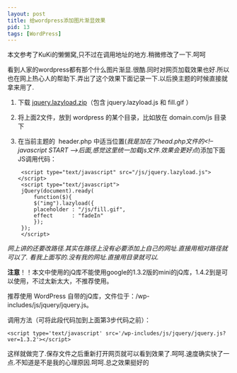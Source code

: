 ```yaml
---
layout: post
title: 给wordpress添加图片渐显效果
pid: 13
tags: [WordPress]
---
```

本文参考了KuKi的懒懒窝,只不过在调用地址的地方.稍微修改了一下.呵呵

看到人家的wordpress都有那个什么图片渐显.很酷.同时对网页加载效果也好.所以也在网上热心人的帮助下.弄出了这个效果下面记录一下.以后换主题的时候直接就拿来用了.

1. 下载 [jquery.lazyload.zip](http://u.115.com/file/f05d729f24)（包含 jquery.lazyload.js 和 fill.gif ）
2. 将上面2文件，放到 wordpress 的某个目录，比如放在 domain.com/js 目录下
3. 在当前主题的  header.php 中适当位置(*我是加在了head.php文件的&lt;!– javascript START –&gt;后面,感觉这里统一加载js文件.效果会更好点*)添加下面 JS调用代码：

        <script type="text/javascript" src="/js/jquery.lazyload.js"></script>
        <script type="text/javascript">
        jQuery(document).ready(
            function($){
            $("img").lazyload({
            placeholder : "/js/fill.gif",
            effect      : "fadeIn"
            });
        });
        </script>

*网上讲的还要改路径.其实在路径上没有必要添加上自己的网址.直接用相对路径就可以了. 看我上面写的.没有我的网址.直接用目录就可以.*

**注意**！！本文中使用的jQ库不能使用google的1.3.2版的mini的jQ库，1.4.2到是可以使用，不过太新太大，不推荐使用。

推荐使用 WordPress 自带的jQ库，文件位于：/wp-includes/js/jquery/jquery.js。

调用方法（可将此段代码加到上面第3步代码之前）：

    <script type='text/javascript' src='/wp-includes/js/jquery/jquery.js?ver=1.3.2'></script>

这样就做完了.保存文件之后重新打开网页就可以看到效果了.呵呵.速度确实快了一点.不知道是不是我的心理原因.呵呵.总之效果挺好的
